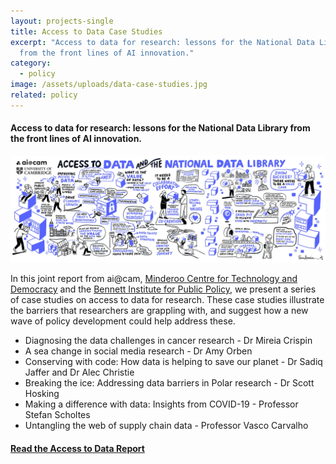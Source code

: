 ```yaml
---
layout: projects-single
title: Access to Data Case Studies
excerpt: "Access to data for research: lessons for the National Data Library
  from the front lines of AI innovation."
category:
  - policy
image: /assets/uploads/data-case-studies.jpg
related: policy
---
```

#### Access to data for research: lessons for the National Data Library from the front lines of AI innovation.



![](/assets/uploads/data-library.jpg)

In this joint report from ai@cam, [Minderoo Centre for Technology and Democracy](https://www.mctd.ac.uk/) and the [Bennett Institute for Public Policy](https://www.bennettinstitute.cam.ac.uk/), we present a series of case studies on access to data for research. These case studies illustrate the barriers that researchers are grappling with, and suggest how a new wave of policy development could help address these.



* Diagnosing the data challenges in cancer research  - Dr Mireia Crispin
* A sea change in social media research - Dr Amy Orben
* Conserving with code: How data is helping to save our planet - Dr Sadiq Jaffer and Dr Alec Christie
* Breaking the ice: Addressing data barriers in Polar research - Dr Scott Hosking 
* Making a difference with data: Insights from COVID-19 - Professor Stefan Scholtes
* Untangling the web of supply chain data - Professor Vasco Carvalho





#### **[R﻿ead the Access to Data Report](/assets/uploads/ai-cam-access-to-data-case-studies.pdf)**
